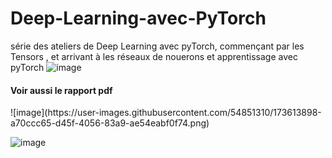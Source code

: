 # Deep-Learning-avec-PyTorch
série des ateliers de Deep Learning avec pyTorch, commençant par les Tensors , et arrivant à les réseaux de nouerons et apprentissage avec pyTorch
![image](https://user-images.githubusercontent.com/54851310/165285665-9a75c472-f0cf-4bd6-abff-c2ce038a747d.png)



<h4>Voir aussi le rapport pdf </h4>
![image](https://user-images.githubusercontent.com/54851310/173613898-a70ccc65-d45f-4056-83a9-ae54eabf0f74.png)

![image](https://user-images.githubusercontent.com/54851310/167033476-ea32e076-8028-4030-823d-1e967c856d6b.png)


